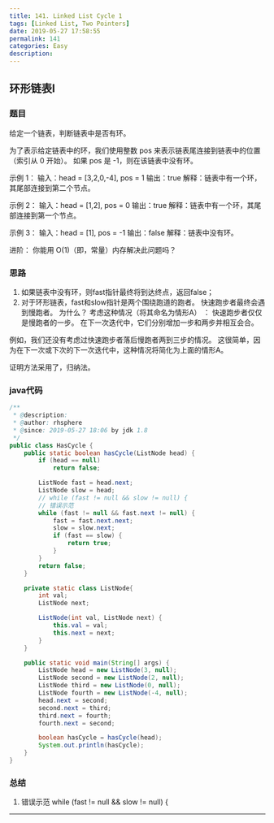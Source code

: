 ```yaml
---
title: 141. Linked List Cycle 1
tags: [Linked List, Two Pointers]
date: 2019-05-27 17:58:55
permalink: 141
categories: Easy
description:
---
```

<p class="description"></p>


<!-- more -->

## 环形链表Ⅰ 
### 题目
给定一个链表，判断链表中是否有环。

为了表示给定链表中的环，我们使用整数 pos 来表示链表尾连接到链表中的位置（索引从 0 开始）。 如果 pos 是 -1，则在该链表中没有环。
 

示例 1：
输入：head = [3,2,0,-4], pos = 1
输出：true
解释：链表中有一个环，其尾部连接到第二个节点。

示例 2：
输入：head = [1,2], pos = 0
输出：true
解释：链表中有一个环，其尾部连接到第一个节点。

示例 3：
输入：head = [1], pos = -1
输出：false
解释：链表中没有环。

进阶：
你能用 O(1)（即，常量）内存解决此问题吗？

### 思路
1. 如果链表中没有环，则fast指针最终将到达终点，返回false；
2. 对于环形链表，fast和slow指针是两个围绕跑道的跑者。 快速跑步者最终会遇到慢跑者。 为什么？ 考虑这种情况（将其命名为情形A） ： 快速跑步者仅仅是慢跑者的一步。 在下一次迭代中，它们分别增加一步和两步并相互会合。

例如，我们还没有考虑过快速跑步者落后慢跑者两到三步的情况。 这很简单，因为在下一次或下次的下一次迭代中，这种情况将简化为上面的情形A。

证明方法采用了，归纳法。


### java代码

```java
/**
 * @description:
 * @author: rhsphere
 * @since: 2019-05-27 18:06 by jdk 1.8
 */
public class HasCycle { 
	public static boolean hasCycle(ListNode head) {
		if (head == null)
			return false;

		ListNode fast = head.next;
		ListNode slow = head;
		// while (fast != null && slow != null) {
		// 错误示范
		while (fast != null && fast.next != null) {
			fast = fast.next.next;
			slow = slow.next;
			if (fast == slow) {
				return true;
			}
		}
		return false;
	}

	private static class ListNode{
		int val;
		ListNode next;

		ListNode(int val, ListNode next) {
			this.val = val;
			this.next = next;
		}
	}

	public static void main(String[] args) {
        ListNode head = new ListNode(3, null);
        ListNode second = new ListNode(2, null);
        ListNode third = new ListNode(0, null);
        ListNode fourth = new ListNode(-4, null);
        head.next = second;
        second.next = third;
        third.next = fourth;
        fourth.next = second;

        boolean hasCycle = hasCycle(head);
        System.out.println(hasCycle);
    }
}
```

### 总结
1. 错误示范  while (fast != null && slow != null) {

<hr />